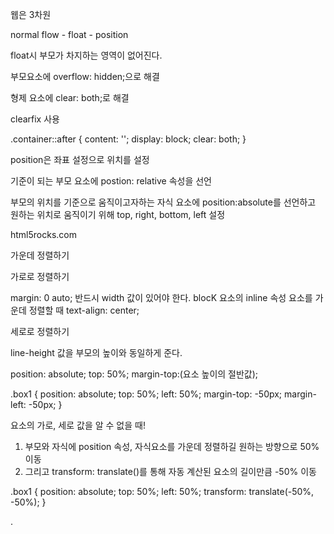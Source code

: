 웹은 3차원

normal flow - float - position

float시 부모가 차지하는 영역이 없어진다.

부모요소에 overflow: hidden;으로 해결

형제 요소에 clear: both;로 해결

clearfix 사용

.container::after {
  content: '';
  display: block;
  clear: both;
}

position은 좌표 설정으로 위치를 설정

기준이 되는 부모 요소에 postion: relative 속성을 선언

부모의 위치를 기준으로 움직이고자하는 자식 요소에 position:absolute를 선언하고 원하는 위치로 움직이기 위해 top, right, bottom, left 설정

html5rocks.com


가운데 정렬하기

가로로 정렬하기

margin: 0 auto; 반드시 width 값이 있어야 한다.
blocK 요소의 inline 속성 요소를 가운데 정렬할 때 text-align: center;

세로로 정렬하기

line-height 값을 부모의 높이와 동일하게 준다.

position: absolute; top: 50%; margin-top:(요소 높이의 절반값);

.box1 {
  position: absolute;
  top: 50%;
  left: 50%;
  margin-top: -50px;
  margin-left: -50px;
}

요소의 가로, 세로 값을 알 수 없을 때!
1. 부모와 자식에 position 속성, 자식요소를 가운데 정렬하길 원하는 방향으로 50% 이동
2. 그리고 transform: translate()를 통해 자동 계산된 요소의 길이만큼 -50% 이동

.box1 {
  position: absolute;
  top: 50%;
  left: 50%;
  transform: translate(-50%, -50%);
}

















.
